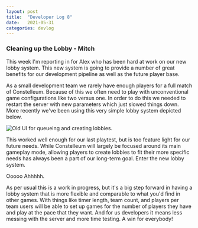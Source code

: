 ```yaml
---
layout: post
title:  "Developer Log 8"
date:   2021-05-31
categories: devlog
---
```


### Cleaning up the Lobby - Mitch

This week I'm reporting in for Alex who has been hard at work on our new lobby system. This new system is going to provide a number of great benefits for our development pipeline as well as the future player base. 

As a small development team we rarely have enough players for a full match of Constelleum. Because of this we often need to play with unconventional game configurations like two versus one. In order to do this we needed to restart the server with new parameters which just slowed things down. More recently we've been using this very simple lobby system depicted below.

![Old UI for queueing and creating lobbies.](https://cdn.discordapp.com/attachments/575192288951533571/849831448936316978/Screenshot_32.png)

<!--end_excerpt-->

This worked well enough for our last playtest, but is too feature light for our future needs. While Constelleum will largely be focused around its main gameplay mode, allowing players to create lobbies to fit their more specific needs has always been a part of our long-term goal. Enter the new lobby system.

<!--![New Lobby UI.](https://cdn.discordapp.com/attachments/575192288951533571/849839858947588106/unknown.png)-->

Ooooo Ahhhhh.

As per usual this is a work in progress, but it's a big step forward in having a lobby system that is more flexible and comparable to what you'd find in other games. With things like timer length, team count, and players per team users will be able to set up games for the number of players they have and play at the pace that they want. And for us developers it means less messing with the server and more time testing. A win for everybody!
